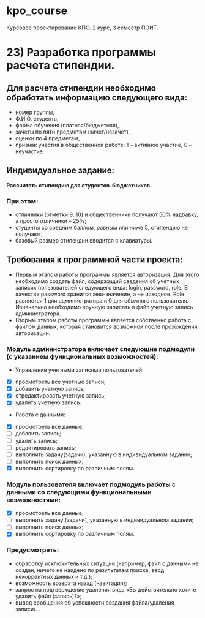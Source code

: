 # kpo_course
Курсовое проектирование КПО. 2 курс, 3 семестр ПОИТ.
# 23) Разработка программы расчета стипендии.
## Для расчета стипендии необходимо обработать информацию следующего вида:
- номер группы, 
- Ф.И.О. студента,
- форма обучения (платная/бюджетная), 
- зачеты по пяти предметам (зачет/незачет), 
- оценки по 4 предметам,
- признак участия в общественной работе: 1 – активное участие, 0 – неучастие.

## Индивидуальное задание: 
**Рассчитать стипендию для студентов-бюджетников.**
### При этом: 
- отличники (отметки 9, 10) и общественники получают 50% надбавку, а просто отличники – 25%;
- студенты со средним баллом, равным или ниже 5, стипендию не получают;
- базовый размер стипендии вводится с клавиатуры.

## Требования к программной части проекта:
- Первым этапом работы программы является авторизация. Для этого необходимо создать файл, содержащий сведения об учетных записях пользователей следующего вида: login, password, role. В качестве password хранится хеш-значение, а не исходное. Role равняется 1 для администратора и 0 для обычного пользователя. Изначально необходимо вручную записать в файл учетную запись администратора.
- Вторым этапом работы программы является собственно работа с файлом данных, которая становится возможной после прохождения авторизации.
### Модуль администратора включает следующие подмодули (с указанием функциональных возможностей): 	
- Управление учетными записями пользователей: 
- [x] просмотреть все учетные записи; 
- [x] добавить учетную запись; 
- [x] отредактировать учетную запись; 
- [x] удалить учетную запись.
- Работа с данными: 
- [x] просмотреть все данные; 
- [ ] добавить запись; 
- [ ] удалить запись; 
- [ ] редактировать запись; 
- [ ] выполнить задачу(задачи), указанную в индивидуальном задании; 
- [ ] выполнить поиск данных; 
- [x] выполнить сортировку по различным полям.
### Модуль пользователя включает подмодуль работы с данными со следующими функциональными возможностями: 
- [x] просмотреть все данные; 
- [ ] выполнить задачу (задачи), указанную в индивидуальном задании;
- [ ] выполнить поиск данных; 
- [x] выполнить сортировку по различным полям.
### Предусмотреть: 
- обработку исключительных ситуаций (например, файл с данными не создан, ничего не найдено по результатам поиска, ввод некорректных данных и т.д.);
- возможность возврата назад (навигация);
- запрос  на  подтверждение  удаления  вида  «Вы  действительно  хотите  удалить файл (запись)?»;
- вывод сообщения об успешности создания файла/удаления записи/...
